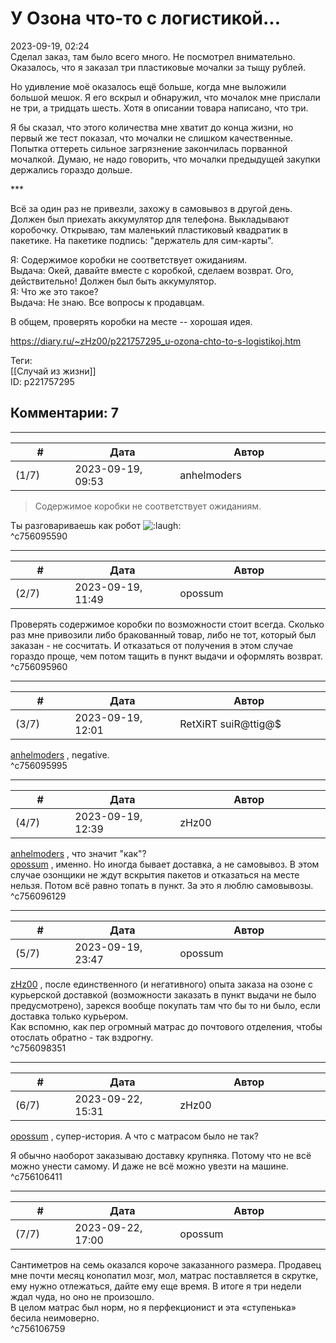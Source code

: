 У Озона что-то с логистикой...
==============================

  
2023-09-19, 02:24  
 Сделал заказ, там было всего много. Не посмотрел внимательно. Оказалось, что я заказал три пластиковые мочалки за тыщу рублей.   
   
 Но удивление моё оказалось ещё больше, когда мне выложили большой мешок. Я его вскрыл и обнаружил, что мочалок мне прислали не три, а тридцать шесть. Хотя в описании товара написано, что три.   
   
 Я бы сказал, что этого количества мне хватит до конца жизни, но первый же тест показал, что мочалки не слишком качественные. Попытка оттереть сильное загрязнение закончилась порванной мочалкой. Думаю, не надо говорить, что мочалки предыдущей закупки держались гораздо дольше.   
   
 \*\*\*   
   
 Всё за один раз не привезли, захожу в самовывоз в другой день. Должен был приехать аккумулятор для телефона. Выкладывают коробочку. Открываю, там маленький пластиковый квадратик в пакетике. На пакетике подпись: "держатель для сим-карты".   
   
 Я: Содержимое коробки не соответствует ожиданиям.   
 Выдача: Окей, давайте вместе с коробкой, сделаем возврат. Ого, действительно! Должен был быть аккумулятор.   
 Я: Что же это такое?   
 Выдача: Не знаю. Все вопросы к продавцам.   
   
 В общем, проверять коробки на месте -- хорошая идея.   
  
<https://diary.ru/~zHz00/p221757295_u-ozona-chto-to-s-logistikoj.htm>  
  
Теги:  
[[Случай из жизни]]  
ID: p221757295  


Комментарии: 7
--------------

  


---



|         #         |              Дата              |                     Автор                     |           ID           |
| --- | --- | --- | --- |
| (1/7) | 2023-09-19, 09:53 | anhelmoders | c756095590 |

  
 >Содержимое коробки не соответствует ожиданиям.   
   
 Ты разговариваешь как робот ![:laugh:](//diary.ru/picture/1126.gif)   
 ^c756095590

---



|         #         |              Дата              |                     Автор                     |           ID           |
| --- | --- | --- | --- |
| (2/7) | 2023-09-19, 11:49 | opossum | c756095960 |

  
 Проверять содержимое коробки по возможности стоит всегда. Сколько раз мне привозили либо бракованный товар, либо не тот, который был заказан - не сосчитать. И отказаться от получения в этом случае гораздо проще, чем потом тащить в пункт выдачи и оформлять возврат.   
 ^c756095960

---



|         #         |              Дата              |                     Автор                     |           ID           |
| --- | --- | --- | --- |
| (3/7) | 2023-09-19, 12:01 | RetXiRT suiR@ttig@$ | c756095995 |

  
  [anhelmoders](https://anhelmoders.diary.ru "No plans. Only wonders.")  , negative.   
 ^c756095995

---



|         #         |              Дата              |                     Автор                     |           ID           |
| --- | --- | --- | --- |
| (4/7) | 2023-09-19, 12:39 | zHz00 | c756096129 |

  
  [anhelmoders](https://anhelmoders.diary.ru "No plans. Only wonders.")  , что значит "как"?   
  [opossum](https://pssm.diary.ru "змей о двух головах")  , именно. Но иногда бывает доставка, а не самовывоз. В этом случае озонщики не ждут вскрытия пакетов и отказаться на месте нельзя. Потом всё равно топать в пункт. За это я люблю самовывозы.   
 ^c756096129

---



|         #         |              Дата              |                     Автор                     |           ID           |
| --- | --- | --- | --- |
| (5/7) | 2023-09-19, 23:47 | opossum | c756098351 |

  
  [zHz00](https://zHz00.diary.ru "Untitled")  , после единственного (и негативного) опыта заказа на озоне с курьерской доставкой (возможности заказать в пункт выдачи не было предусмотрено), зарекся вообще покупать там что бы то ни было, если доставка только курьером.   
 Как вспомню, как пер огромный матрас до почтового отделения, чтобы отослать обратно - так вздрогну.   
 ^c756098351

---



|         #         |              Дата              |                     Автор                     |           ID           |
| --- | --- | --- | --- |
| (6/7) | 2023-09-22, 15:31 | zHz00 | c756106411 |

  
  [opossum](https://pssm.diary.ru "змей о двух головах")  , супер-история. А что с матрасом было не так?   
   
 Я обычно наоборот заказываю доставку крупняка. Потому что не всё можно унести самому. И даже не всё можно увезти на машине.   
 ^c756106411

---



|         #         |              Дата              |                     Автор                     |           ID           |
| --- | --- | --- | --- |
| (7/7) | 2023-09-22, 17:00 | opossum | c756106759 |

  
 Сантиметров на семь оказался короче заказанного размера. Продавец мне почти месяц конопатил мозг, мол, матрас поставляется в скрутке, ему нужно отлежаться, дайте ему еще время. В итоге я три недели ждал чуда, но оно не произошло.   
 В целом матрас был норм, но я перфекционист и эта «ступенька» бесила неимоверно.   
 ^c756106759